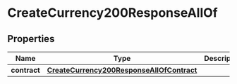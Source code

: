 

# CreateCurrency200ResponseAllOf

## Properties

Name | Type | Description | Notes
------------ | ------------- | ------------- | -------------
**contract** | [**CreateCurrency200ResponseAllOfContract**](CreateCurrency200ResponseAllOfContract.md) |  |  [optional]




